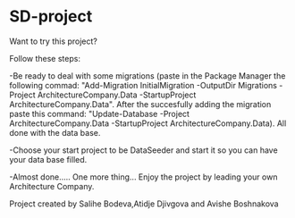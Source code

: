 # SD-project
Want to try this project?

Follow these steps: 

   -Be ready to deal with some migrations (paste in the Package Manager the following commad: "Add-Migration InitialMigration -OutputDir Migrations  -Project ArchitectureCompany.Data -StartupProject ArchitectureCompany.Data". After the succesfully adding the migration paste this command: "Update-Database -Project ArchitectureCompany.Data -StartupProject ArchitectureCompany.Data). All done with the data base.
	
   -Choose your start project to be DataSeeder and start it so you can have your data base filled.
	
   -Almost done..... One more thing... Enjoy the project by leading your own Architecture Company.
	
Project created by Salihe Bodeva,Atidje Djivgova and Avishe Boshnakova
